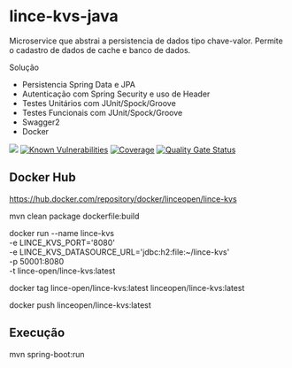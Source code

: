 # lince-kvs-java
Microservice que abstrai a persistencia de dados tipo chave-valor. 
Permite o cadastro de dados de cache e banco de dados.

Solução

* Persistencia Spring Data e JPA
* Autenticação com Spring Security e uso de Header
* Testes Unitários com JUnit/Spock/Groove
* Testes Funcionais com JUnit/Spock/Groove
* Swagger2
* Docker

![](https://github.com/lince-open/lince-kvs-java/workflows/Java%20CI/badge.svg)
[![Known Vulnerabilities](https://snyk.io/test/github/lince-open/lince-kvs-java/badge.svg)](https://snyk.io/test/github/pedrozatta/lince-kvs-java)
[![Coverage](https://sonarcloud.io/api/project_badges/measure?project=lince-open_lince-kvs-java&metric=coverage)](https://sonarcloud.io/dashboard?id=lince-open_lince-kvs-java)
[![Quality Gate Status](https://sonarcloud.io/api/project_badges/measure?project=lince-open_lince-kvs-java&metric=alert_status)](https://sonarcloud.io/dashboard?id=lince-open_lince-kvs-java)


## Docker Hub

https://hub.docker.com/repository/docker/linceopen/lince-kvs

mvn clean package dockerfile:build

docker run --name lince-kvs \
-e LINCE_KVS_PORT='8080' \
-e LINCE_KVS_DATASOURCE_URL='jdbc:h2:file:~/lince-kvs' \
-p 50001:8080 \
-t lince-open/lince-kvs:latest


docker tag lince-open/lince-kvs:latest linceopen/lince-kvs:latest

docker push linceopen/lince-kvs:latest

## Execução
mvn spring-boot:run

